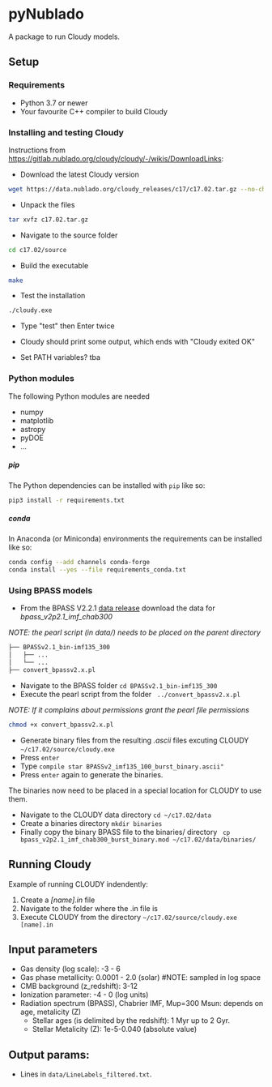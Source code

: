 # pyNublado

A package to run Cloudy models.

## Setup
### Requirements
 * Python 3.7 or newer
 * Your favourite C++ compiler to build Cloudy


### Installing and testing Cloudy
Instructions from https://gitlab.nublado.org/cloudy/cloudy/-/wikis/DownloadLinks:
* Download the latest Cloudy version
```bash
wget https://data.nublado.org/cloudy_releases/c17/c17.02.tar.gz --no-check-certificate
```
* Unpack the files
```bash
tar xvfz c17.02.tar.gz
```
* Navigate to the source folder
```bash
cd c17.02/source
```
* Build the executable
```bash
make
```
* Test the installation  
```bash
./cloudy.exe
```
* Type "test" then Enter twice
* Cloudy should print some output, which ends with "Cloudy exited OK"

* Set PATH variables? tba

### Python modules
The following Python modules are needed

* numpy
* matplotlib
* astropy
* pyDOE
* ...

##### pip
The Python dependencies can be installed with `pip` like so:
```bash
pip3 install -r requirements.txt
```

##### conda
In Anaconda (or Miniconda) environments the requirements can be installed like so:
```bash
conda config --add channels conda-forge
conda install --yes --file requirements_conda.txt
```

### Using BPASS models
* From the BPASS V2.2.1 [data release](https://bpass.auckland.ac.nz/9.html) download the data for _bpass_v2p2.1_imf_chab300_


_NOTE: the pearl script (in data/) needs to be placed on the parent directory_

```bash
├── BPASSv2.1_bin-imf135_300
│   ├── ...
│   └── ...
├── convert_bpassv2.x.pl
```

* Navigate to the BPASS folder ```cd BPASSv2.1_bin-imf135_300 ```
* Execute the pearl script from the folder
``` ../convert_bpassv2.x.pl```

_NOTE: If it complains about permissions grant the pearl file permissions_

```bash
chmod +x convert_bpassv2.x.pl
```
* Generate binary files from the resulting _.ascii_ files excuting CLOUDY ```~/c17.02/source/cloudy.exe```
* Press ```enter```
* Type ```compile star BPASSv2_imf135_100_burst_binary.ascii" ```
* Press ```enter``` again to generate the binaries.

The binaries now need to be placed in a special location for CLOUDY to use them.

* Navigate to the CLOUDY data directory ```cd ~/c17.02/data```
* Create a binaries directory ```mkdir binaries```
* Finally copy the binary BPASS file to the binaries/ directory ``` cp bpass_v2p2.1_imf_chab300_burst_binary.mod ~/c17.02/data/binaries/```

## Running Cloudy

Example of running CLOUDY indendently:
1. Create a _[name].in_ file
2. Navigate to the folder where the .in file is
3. Execute CLOUDY from the directory ```~/c17.02/source/cloudy.exe [name].in```


## Input parameters
* Gas density (log scale): -3 - 6
* Gas phase metallicity: 0.0001 - 2.0 (solar) #NOTE: sampled in log space
* CMB background (z_redshift): 3-12
* Ionization parameter: -4 - 0 (log units)
* Radiation spectrum (BPASS), Chabrier IMF, Mup=300 Msun: depends on age, metalicity (Z)
    * Stellar ages (is delimited by the redshift): 1 Myr up to 2 Gyr.
    * Stellar Metalicity (Z): 1e-5-0.040 (absolute value)


## Output params:
* Lines in ```data/LineLabels_filtered.txt```.
